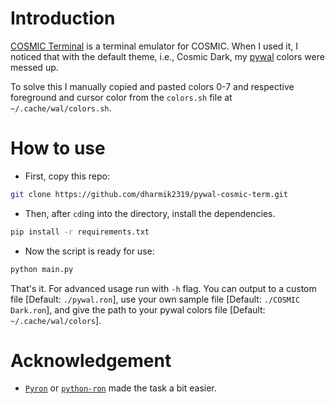 # Introduction

[COSMIC Terminal](https://github.com/pop-os/cosmic-term) is a terminal emulator for COSMIC. When I used it, I noticed that with the default theme, i.e., Cosmic Dark, my [pywal](https://github.com/dylanaraps/pywal) colors were messed up.

To solve this I manually copied and pasted colors 0-7 and respective foreground and cursor color from the `colors.sh` file at `~/.cache/wal/colors.sh`.

# How to use

- First, copy this repo:
```bash
git clone https://github.com/dharmik2319/pywal-cosmic-term.git
```

- Then, after `cd`ing into the directory, install the dependencies.
```bash
pip install -r requirements.txt
```

- Now the script is ready for use:
```bash
python main.py
```

That's it. For advanced usage run with `-h` flag. You can output to a custom file [Default: `./pywal.ron`], use your own sample file [Default: `./COSMIC Dark.ron`], and give the path to your pywal colors file [Default: `~/.cache/wal/colors`].

# Acknowledgement

- [`Pyron`](https://github.com/cswinter/pyron/) or [`python-ron`](https://pypi.org/project/python-ron/) made the task a bit easier.
